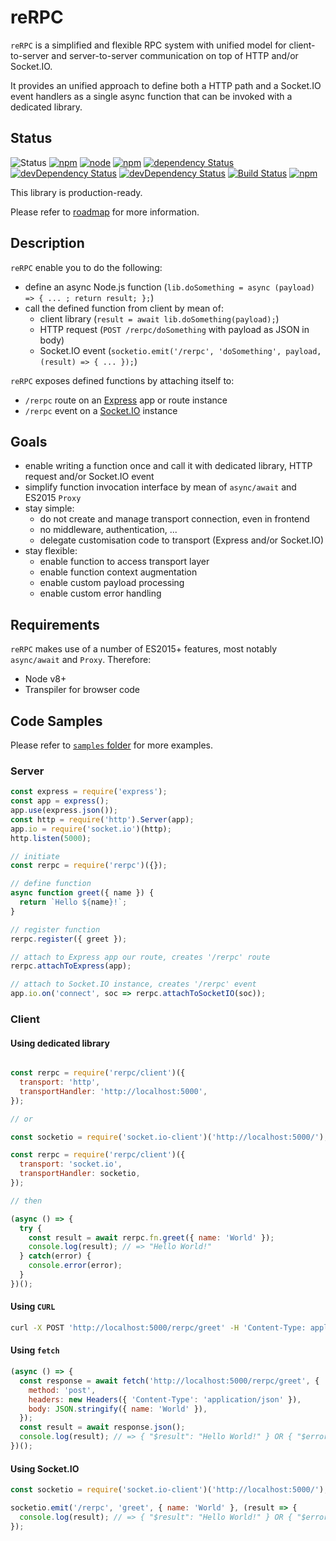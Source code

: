 
reRPC
=====

`reRPC` is a simplified and flexible RPC system with unified model for client-to-server and server-to-server communication on top of HTTP and/or Socket.IO.

It provides an unified approach to define both a HTTP path and a Socket.IO event handlers as a single async function that can be invoked with a dedicated library.

## Status

![Status](https://img.shields.io/badge/status-production--ready-green.svg)
[![npm](https://img.shields.io/npm/l/rerpc.svg?maxAge=1000)](https://github.com/naderio/rerpc/blob/master/LICENSE.md)
[![node](https://img.shields.io/node/v/rerpc.svg?maxAge=1000)](https://www.npmjs.com/package/rerpc)
[![npm](https://img.shields.io/npm/v/rerpc.svg?maxAge=1000)](https://www.npmjs.com/package/rerpc)
[![dependency Status](https://img.shields.io/david/naderio/rerpc.svg?maxAge=1000)](https://david-dm.org/naderio/rerpc)
[![devDependency Status](https://img.shields.io/david/dev/naderio/rerpc.svg?maxAge=1000)](https://david-dm.org/naderio/rerpc)
[![devDependency Status](https://img.shields.io/david/peer/naderio/rerpc.svg?maxAge=1000)](https://david-dm.org/naderio/rerpc)
[![Build Status](https://travis-ci.org/naderio/rerpc.svg?branch=master)](https://travis-ci.org/naderio/rerpc)
[![npm](https://img.shields.io/npm/dt/rerpc.svg?maxAge=1000)](https://www.npmjs.com/package/rerpc)


This library is production-ready.

Please refer to [roadmap](https://github.com/naderio/rerpc/issues/1) for more information.

## Description

`reRPC` enable you to do the following:
- define an async Node.js function (`lib.doSomething = async (payload) => { ... ; return result; };`)
- call the defined function from client by mean of:
  - client library (`result = await lib.doSomething(payload);`)
  - HTTP request (`POST /rerpc/doSomething` with payload as JSON in body)
  - Socket.IO event (`socketio.emit('/rerpc', 'doSomething', payload, (result) => { ... });`)

`reRPC` exposes defined functions by attaching itself to:
- `/rerpc` route on an [Express](https://expressjs.com/) app or route instance
- `/rerpc` event on a [Socket.IO](https://socket.io/) instance

## Goals

- enable writing a function once and call it with dedicated library, HTTP request and/or Socket.IO event
- simplify function invocation interface by mean of `async/await` and ES2015 `Proxy`
- stay simple:
  - do not create and manage transport connection, even in frontend
  - no middleware, authentication, ...
  - delegate customisation code to transport (Express and/or Socket.IO)
- stay flexible:
  - enable function to access transport layer
  - enable function context augmentation
  - enable custom payload processing
  - enable custom error handling

## Requirements

`reRPC` makes use of a number of ES2015+ features, most notably `async/await` and `Proxy`. Therefore:

- Node v8+
- Transpiler for browser code

## Code Samples

Please refer to [`samples` folder](./samples) for more examples.

### Server

```javascript
const express = require('express');
const app = express();
app.use(express.json());
const http = require('http').Server(app);
app.io = require('socket.io')(http);
http.listen(5000);

// initiate
const rerpc = require('rerpc')({});

// define function
async function greet({ name }) {
  return `Hello ${name}!`;
}

// register function
rerpc.register({ greet });

// attach to Express app our route, creates '/rerpc' route
rerpc.attachToExpress(app);

// attach to Socket.IO instance, creates '/rerpc' event
app.io.on('connect', soc => rerpc.attachToSocketIO(soc));
```

### Client

#### Using dedicated library

```javascript

const rerpc = require('rerpc/client')({
  transport: 'http',
  transportHandler: 'http://localhost:5000',
});

// or

const socketio = require('socket.io-client')('http://localhost:5000/');

const rerpc = require('rerpc/client')({
  transport: 'socket.io',
  transportHandler: socketio,
});

// then 

(async () => {
  try {
    const result = await rerpc.fn.greet({ name: 'World' });
    console.log(result); // => "Hello World!"
  } catch(error) {
    console.error(error);
  }
})();
```

#### Using `CURL`

```bash
curl -X POST 'http://localhost:5000/rerpc/greet' -H 'Content-Type: application/json' -d '{"name": "World"}' # => { "$result": "Hello World!" } OR {" $error": { ... } }
```

#### Using `fetch`

```javascript
(async () => {
  const response = await fetch('http://localhost:5000/rerpc/greet', {
    method: 'post',
    headers: new Headers({ 'Content-Type': 'application/json' }),
    body: JSON.stringify({ name: 'World' }),
  });
  const result = await response.json();
  console.log(result); // => { "$result": "Hello World!" } OR { "$error:" { ... } }
})();
```

#### Using Socket.IO

```javascript
const socketio = require('socket.io-client')('http://localhost:5000/');

socketio.emit('/rerpc', 'greet', { name: 'World' }, (result => {
  console.log(result); // => { "$result": "Hello World!" } OR { "$error:" { ... } }
});
```

